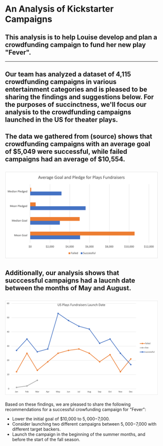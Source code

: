# An Analysis of Kickstarter Campaigns
## This analysis is to help Louise develop and plan a crowdfunding campaign to fund her new play "Fever".
---
Our team has analyzed a dataset of 4,115 crowdfunding campaigns in various entertainment categories and is pleased to be sharing the findings and suggestions below. For the purposes of succinctness, we'll focus our analysis to the crowdfunding campaigns launched in the US for theater plays.
---
The data we gathered from (source) shows that crowdfunding campaigns with an average goal of $5,049 were successful, while failed campaigns had an average of $10,554. 
---
![US average goal and pledge](https://github.com/fabeza/kickstarter-analysis/blob/0b64bea386493faad35d5cee05fd462bea9f256c/US%20average%20goal%20and%20pledge.png)
---
Additionally, our analysis shows that succcessful campaigns had a laucnh date between the months of May and August. 
---
![US Outcomes based on launch date line chart](https://github.com/fabeza/kickstarter-analysis/blob/e664b753475572a8ccbcd5f999a393832e83f710/US%20Outcomes%20based%20on%20launch%20date%20line%20chart.png)
---
Based on these findings, we are pleased to share the following recommendations for a successful crowfunding campaign for "Fever":
* Lower the initial goal of $10,000 to $5,000-$7,000.
* Consider launching two different campaigns between $5,000-$7,000 with different target backers. 
* Launch the campaign in the beginning of the summer months, and before the start of the fall season.
